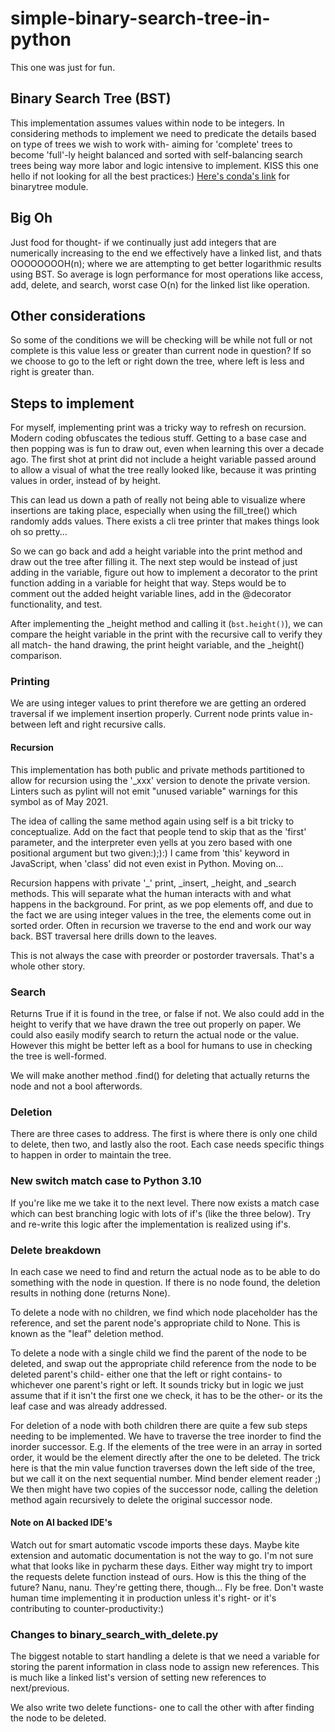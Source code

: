# simple-binary-search-tree-in-python

This one was just for fun.

## Binary Search Tree (BST)

This implementation assumes values within node to be integers. In considering methods to implement we need to predicate the details based on type of trees we wish to work with- aiming for 'complete' trees to become 'full'-ly height balanced and sorted with self-balancing search trees being way more labor and logic intensive to implement. KISS this one hello if not looking for all the best practices:) [Here's conda's link](https://anaconda.org/conda-forge/binarytree) for binarytree module.

## Big Oh 

Just food for thought- if we continually just add integers that are numerically increasing to the end we effectively have a linked list, and thats OOOOOOOOH(n); where we are attempting to get better logarithmic results using BST. So average is logn performance for most operations like access, add, delete, and search, worst case O(n) for the linked list like operation.

## Other considerations

So some of the conditions we will be checking will be while not full or not complete is this value less or greater than current node in question? If so we choose to go to the left or right down the tree, where left is less and right is greater than.

## Steps to implement

For myself, implementing print was a tricky way to refresh on recursion. Modern coding obfuscates the tedious stuff. Getting to a base case and then popping was is fun to draw out, even when learning this over a decade ago. The first shot at print did not include a height variable passed around to allow a visual of what the tree really looked like, because it was printing values in order, instead of by height. 

This can lead us down a path of really not being able to visualize where insertions are taking place, especially when using the fill_tree() which randomly adds values. There exists a cli tree printer that makes things look oh so pretty... 

So we can go back and add a height variable into the print method and draw out the tree after filling it. The next step would be instead of just adding in the variable, figure out how to implement a decorator to the print function adding in a variable for height that way. Steps would be to comment out the added height variable lines, add in the @decorator functionality, and test. 

After implementing the _height method and calling it (`bst.height()`), we can compare the height variable in the print with the recursive call to verify they all match- the hand drawing, the print height variable, and the _height() comparison. 

### Printing

We are using integer values to print therefore we are getting an ordered traversal if we implement insertion properly. Current node prints value in-between left and right recursive calls.

#### Recursion

This implementation has both public and private methods partitioned to allow for recursion using the '_xxx' version to denote the private version. Linters such as pylint will not emit "unused variable" warnings for this symbol as of May 2021.

The idea of calling the same method again using self is a bit tricky to conceptualize. Add on the fact that people tend to skip that as the 'first' parameter, and the interpreter even yells at you zero based with one positional argument but two given:);):) I came from 'this' keyword in JavaScript, when 'class' did not even exist in Python. Moving on... 

Recursion happens with private '_' print, _insert, _height, and _search methods. This will separate what the human interacts with and what happens in the background. For print, as we pop elements off, and due to the fact we are using integer values in the tree, the elements come out in sorted order. Often in recursion we traverse to the end and work our way back. BST traversal here drills down to the leaves.

This is not always the case with preorder or postorder traversals. That's a whole other story.

### Search

Returns True if it is found in the tree, or false if not. We also could add in the height to verify that we have drawn the tree out properly on paper. We could also easily modify search to return the actual node or the value. However this might be better left as a bool for humans to use in checking the tree is well-formed.

We will make another method .find() for deleting that actually returns the node and not a bool afterwords.

### Deletion

There are three cases to address. The first is where there is only one child to delete, then two, and lastly also the root. Each case needs specific things to happen in order to maintain the tree. 

### New switch match case to Python 3.10

If you're like me we take it to the next level. There now exists a match case which can best branching logic with lots of if's (like the three below). Try and re-write this logic after the implementation is realized using if's.

### Delete breakdown

In each case we need to find and return the actual node as to be able to do something with the node in question. If there is no node found, the deletion results in nothing done (returns None).

To delete a node with no children, we find which node placeholder has the reference, and set the parent node's appropriate child to None. This is known as the "leaf" deletion method. 

To delete a node with a single child we find the parent of the node to be deleted, and swap out the appropriate child reference from the node to be deleted parent's child- either one that the left or right contains- to whichever one parent's right or left. It sounds tricky but in logic we just assume that if it isn't the first one we check, it has to be the other- or its the leaf case and was already addressed. 

For deletion of a node with both children there are quite a few sub steps needing to be implemented. We have to traverse the tree inorder to find the inorder successor. E.g. If the elements of the tree were in an array in sorted order, it would be the element directly after the one to be deleted. The trick here is that the min value function traverses down the left side of the tree, but we call it on the next sequential number. Mind bender element reader ;) We then might have two copies of the successor node, calling the deletion method again recursively to delete the original successor node. 

#### Note on AI backed IDE's

Watch out for smart automatic vscode imports these days. Maybe kite extension and automatic documentation is not the way to go. I'm not sure what that looks like in pycharm these days. Either way might try to import the requests delete function instead of ours. How is this the thing of the future? Nanu, nanu. They're getting there, though... Fly be free. Don't waste human time implementing it in production unless it's right- or it's contributing to counter-productivity:)

### Changes to binary_search_with_delete.py

The biggest notable to start handling a delete is that we need a variable for storing the parent information in class node to assign new references. This is much like a linked list's version of setting new references to next/previous. 

We also write two delete functions- one to call the other with after finding the node to be deleted.
